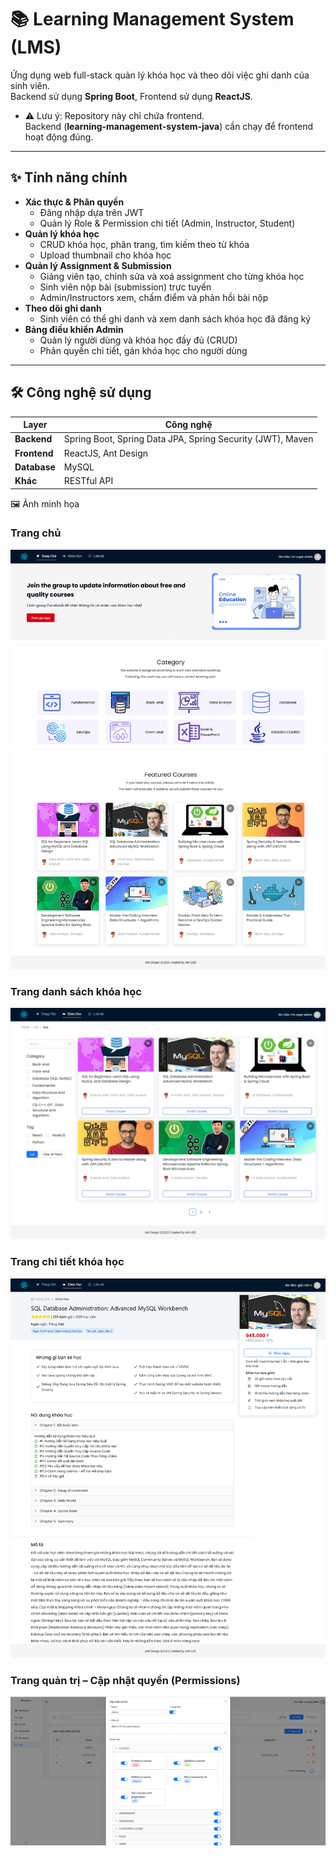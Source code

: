 # 📚 Learning Management System (LMS)

Ứng dụng web full-stack quản lý khóa học và theo dõi việc ghi danh của sinh viên.  
Backend sử dụng **Spring Boot**, Frontend sử dụng **ReactJS**.

- ⚠️ Lưu ý: Repository này chỉ chứa frontend.  
  Backend (**learning-management-system-java**) cần chạy để frontend hoạt động đúng.

---

## ✨ Tính năng chính

- **Xác thực & Phân quyền**
  - Đăng nhập dựa trên JWT
  - Quản lý Role & Permission chi tiết (Admin, Instructor, Student)
- **Quản lý khóa học**
  - CRUD khóa học, phân trang, tìm kiếm theo từ khóa
  - Upload thumbnail cho khóa học
- **Quản lý Assignment & Submission**
  - Giảng viên tạo, chỉnh sửa và xoá assignment cho từng khóa học
  - Sinh viên nộp bài (submission) trực tuyến
  - Admin/Instructors xem, chấm điểm và phản hồi bài nộp
- **Theo dõi ghi danh**
  - Sinh viên có thể ghi danh và xem danh sách khóa học đã đăng ký
- **Bảng điều khiển Admin**
  - Quản lý người dùng và khóa học đầy đủ (CRUD)
  - Phân quyền chi tiết, gán khóa học cho người dùng

---

## 🛠️ Công nghệ sử dụng

| Layer        | Công nghệ                                                  |
| ------------ | ---------------------------------------------------------- |
| **Backend**  | Spring Boot, Spring Data JPA, Spring Security (JWT), Maven |
| **Frontend** | ReactJS, Ant Design                                        |
| **Database** | MySQL                                                      |
| **Khác**     | RESTful API                                                |

🖼️ Ảnh minh họa

### Trang chủ

![ Learning Management System ](public/hinh1.png)

### Trang danh sách khóa học

![Danh sách khóa học](public/hinh2.png)

### Trang chi tiết khóa học

![chi tiết khóa học](public/hinh3.png)

### Trang quản trị – Cập nhật quyền (Permissions)

![update permissions](public/hinh4.PNG)
